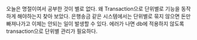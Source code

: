 오늘은 명절이여서 공부한 것이 별로 없다. 왜 Transaction으로 단위별로 기능을 동작하게 해야하는지 찾아 보았다. 은행송금 같은 시스템에서는 단위별로 묶지 않으면 돈만 빠져나가고 이체는 안되는 일이 발생할 수 있다. 에러가 나면 db에 적용하지 않도록 transaction으로 단위별 관리가 필요하다.
